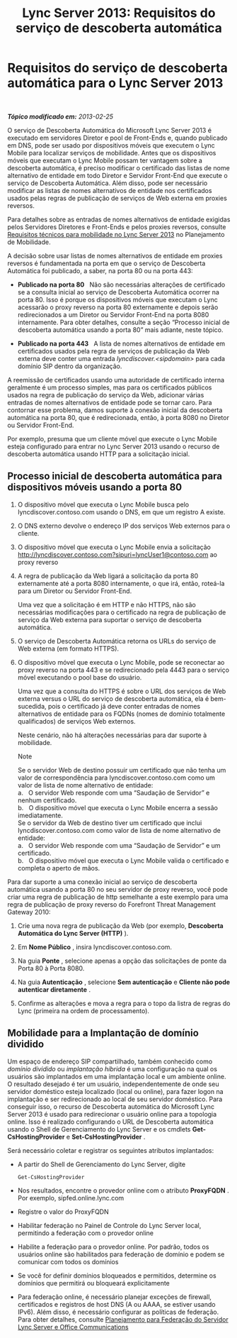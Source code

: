 ﻿---
title: 'Lync Server 2013: Requisitos do serviço de descoberta automática'
TOCTitle: Requisitos do serviço de descoberta automática
ms:assetid: 0ac5dbf7-9acd-4d25-b21a-932022b8b983
ms:mtpsurl: https://technet.microsoft.com/pt-br/library/Hh690012(v=OCS.15)
ms:contentKeyID: 49305834
ms.date: 05/19/2016
mtps_version: v=OCS.15
ms.translationtype: HT
---

# Requisitos do serviço de descoberta automática para o Lync Server 2013

 

_**Tópico modificado em:** 2013-02-25_

O serviço de Descoberta Automática do Microsoft Lync Server 2013 é executado em servidores Diretor e pool de Front-Ends e, quando publicado em DNS, pode ser usado por dispositivos móveis que executem o Lync Mobile para localizar serviços de mobilidade. Antes que os dispositivos móveis que executam o Lync Mobile possam ter vantagem sobre a descoberta automática, é preciso modificar o certificado das listas de nome alternativo de entidade em todo Diretor e Servidor Front-End que execute o serviço de Descoberta Automática. Além disso, pode ser necessário modificar as listas de nomes alternativos de entidade nos certificados usados pelas regras de publicação de serviços de Web externa em proxies reversos.

Para detalhes sobre as entradas de nomes alternativos de entidade exigidas pelos Servidores Diretores e Front-Ends e pelos proxies reversos, consulte [Requisitos técnicos para mobilidade no Lync Server 2013](lync-server-2013-technical-requirements-for-mobility.md) no Planejamento de Mobilidade.

A decisão sobre usar listas de nomes alternativos de entidade em proxies reversos é fundamentada na porta em que o serviço de Descoberta Automática foi publicado, a saber, na porta 80 ou na porta 443:

  - **Publicado na porta 80**   Não são necessárias alterações de certificado se a consulta inicial ao serviço de Descoberta Automática ocorrer na porta 80. Isso é porque os dispositivos móveis que executam o Lync acessarão o proxy reverso na porta 80 externamente e depois serão redirecionados a um Diretor ou Servidor Front-End na porta 8080 internamente. Para obter detalhes, consulte a seção “Processo inicial de descoberta automática usando a porta 80” mais adiante, neste tópico.

  - **Publicado na porta 443**   A lista de nomes alternativos de entidade em certificados usados pela regra de serviços de publicação da Web externa deve conter uma entrada *lyncdiscover.\<sipdomain\>* para cada domínio SIP dentro da organização.

A reemissão de certificados usando uma autoridade de certificado interna geralmente é um processo simples, mas para os certificados públicos usados na regra de publicação do serviço da Web, adicionar várias entradas de nomes alternativos de entidade pode se tornar caro. Para contornar esse problema, damos suporte à conexão inicial da descoberta automática na porta 80, que é redirecionada, então, à porta 8080 no Diretor ou Servidor Front-End.

Por exemplo, presuma que um cliente móvel que execute o Lync Mobile esteja configurado para entrar no Lync Server 2013 usando o recurso de descoberta automática usando HTTP para a solicitação inicial.

## Processo inicial de descoberta automática para dispositivos móveis usando a porta 80

1.  O dispositivo móvel que executa o Lync Mobile busca pelo lyncdiscover.contoso.com usando o DNS, em que um registro A existe.

2.  O DNS externo devolve o endereço IP dos serviços Web externos para o cliente.

3.  O dispositivo móvel que executa o Lync Mobile envia a solicitação http://lyncdiscover.contoso.com?sipuri=lyncUser1@contoso.com ao proxy reverso

4.  A regra de publicação da Web ligará a solicitação da porta 80 externamente até a porta 8080 internamente, o que irá, então, roteá-la para um Diretor ou Servidor Front-End.
    
    Uma vez que a solicitação é em HTTP e não HTTPS, não são necessárias modificações para o certificado na regra de publicação de serviço da Web externa para suportar o serviço de descoberta automática.

5.  O serviço de Descoberta Automática retorna os URLs do serviço de Web externa (em formato HTTPS).

6.  O dispositivo móvel que executa o Lync Mobile, pode se reconectar ao proxy reverso na porta 443 e se redirecionado pela 4443 para o serviço móvel executando o pool base do usuário.
    
    Uma vez que a consulta do HTTPS é sobre o URL dos serviços de Web externa versus o URL do serviço de descoberta automática, ela é bem-sucedida, pois o certificado já deve conter entradas de nomes alternativos de entidade para os FQDNs (nomes de domínio totalmente qualificados) de serviços Web externos.
    
    Neste cenário, não há alterações necessárias para dar suporte à mobilidade.
    
    > [!NOTE]  
    > Se o servidor Web de destino possuir um certificado que não tenha um valor de correspondência para lyncdiscover.contoso.com como um valor de lista de nome alternativo de entidade:<br />    a.   O servidor Web responde com uma “Saudação de Servidor” e nenhum certificado.<br />    b.   O dispositivo móvel que executa o Lync Mobile encerra a sessão imediatamente.<br />    Se o servidor da Web de destino tiver um certificado que inclui lyncdiscover.contoso.com como valor de lista de nome alternativo de entidade:<br />    a.   O servidor Web responde com uma “Saudação de Servidor” e um certificado.<br />    b.   O dispositivo móvel que executa o Lync Mobile valida o certificado e completa o aperto de mãos.

Para dar suporte a uma conexão inicial ao serviço de descoberta automática usando a porta 80 no seu servidor de proxy reverso, você pode criar uma regra de publicação de http semelhante a este exemplo para uma regra de publicação de proxy reverso do Forefront Threat Management Gateway 2010:

1.  Crie uma nova regra de publicação da Web (por exemplo, **Descoberta Automática do Lync Server (HTTP)** ).

2.  Em **Nome Público** , insira lyncdiscover.contoso.com.

3.  Na guia **Ponte** , selecione apenas a opção das solicitações de ponte da Porta 80 à Porta 8080.

4.  Na guia **Autenticação** , selecione **Sem autenticação** e **Cliente não pode autenticar diretamente** .

5.  Confirme as alterações e mova a regra para o topo da listra de regras do Lync (primeira na ordem de processamento).

## Mobilidade para a Implantação de domínio dividido

Um espaço de endereço SIP compartilhado, também conhecido como *domínio dividido* ou *implantação híbrida* é uma configuração na qual os usuários são implantados em uma implantação local e um ambiente online. O resultado desejado é ter um usuário, independentemente de onde seu servidor doméstico esteja localizado (local ou online), para fazer logon na implantação e ser redirecionado ao local de seu servidor doméstico. Para conseguir isso, o recurso de Descoberta automática do Microsoft Lync Server 2013 é usado para redirecionar o usuário online para a topologia online. Isso é realizado configurando o URL de Descoberta automática usando o Shell de Gerenciamento do Lync Server e os cmdlets **Get-CsHostingProvider** e **Set-CsHostingProvider** .

Será necessário coletar e registrar os seguintes atributos implantados:

  - A partir do Shell de Gerenciamento do Lync Server, digite
    
        Get-CsHostingProvider

  - Nos resultados, encontre o provedor online com o atributo **ProxyFQDN** . Por exemplo, sipfed.online.lync.com

  - Registre o valor do ProxyFQDN

  - Habilitar federação no Painel de Controle do Lync Server local, permitindo a federação com o provedor online

  - Habilite a federação para o provedor online. Por padrão, todos os usuários online são habilitados para federação de domínio e podem se comunicar com todos os domínios

  - Se você for definir domínios bloqueados e permitidos, determine os domínios que permitirá ou bloqueará explicitamente

  - Para federação online, é necessário planejar exceções de firewall, certificados e registros de host DNS (A ou AAAA, se estiver usando IPv6). Além disso, é necessário configurar as políticas de federação. Para obter detalhes, consulte [Planejamento para Federação do Servidor Lync Server e Office Communications](lync-server-2013-planning-for-lync-server-and-office-communications-server-federation.md)

